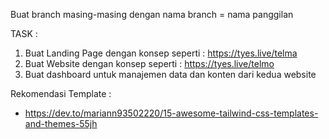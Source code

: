 Buat branch masing-masing dengan nama branch = nama panggilan

TASK : 
1. Buat Landing Page dengan konsep seperti : https://tyes.live/telma
2. Buat Website dengan konsep seperti : https://tyes.live/telmo
3. Buat dashboard untuk manajemen data dan konten dari kedua website

Rekomendasi Template : 
-  https://dev.to/mariann93502220/15-awesome-tailwind-css-templates-and-themes-55jh
